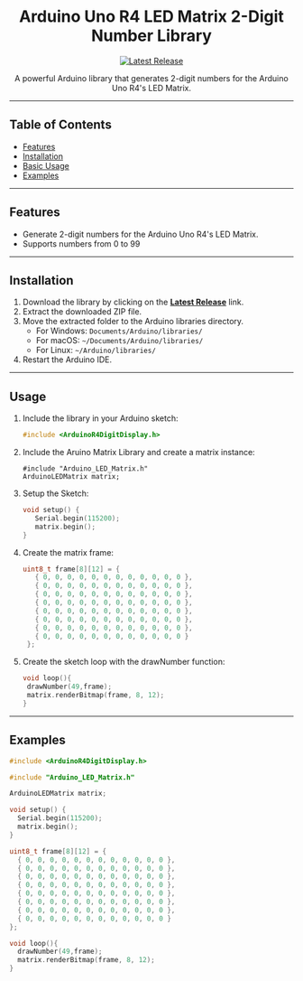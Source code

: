 <h1 align="center">Arduino Uno R4 LED Matrix 2-Digit Number Library</h1>

<p align="center">
  <a href="https://github.com/mgecawicz/Arduino_Uno_R4_2_Digit_Display/releases/latest">
    <img src="https://img.shields.io/github/v/release/mgecawicz/Arduino_Uno_R4_2_Digit_Display.svg?style=flat-square" alt="Latest Release">
  </a>
</p>

<p align="center">
  A powerful Arduino library that generates 2-digit numbers for the Arduino Uno R4's LED Matrix.
</p>

---

## Table of Contents

- [Features](#features)
- [Installation](#installation)
- [Basic Usage](#usage)
- [Examples](#examples)

---

## Features

- Generate 2-digit numbers for the Arduino Uno R4's LED Matrix.
- Supports numbers from 0 to 99

---

## Installation

1. Download the library by clicking on the **[Latest Release](https://github.com/mgecawicz/Arduino_Uno_R4_2_Digit_Display/releases/latest)** link.
2. Extract the downloaded ZIP file.
3. Move the extracted folder to the Arduino libraries directory.
   - For Windows: `Documents/Arduino/libraries/`
   - For macOS: `~/Documents/Arduino/libraries/`
   - For Linux: `~/Arduino/libraries/`
4. Restart the Arduino IDE.

---

## Usage

1. Include the library in your Arduino sketch:
   ```cpp
   #include <ArduinoR4DigitDisplay.h>
   ```
2. Include the Aruino Matrix Library and create a matrix instance:
   ```ccp
   #include "Arduino_LED_Matrix.h"
   ArduinoLEDMatrix matrix;
   ```
3. Setup the Sketch:
   ```cpp
   void setup() {
      Serial.begin(115200);
      matrix.begin();
   }
   ```
4. Create the matrix frame:
   ```cpp
   uint8_t frame[8][12] = {
      { 0, 0, 0, 0, 0, 0, 0, 0, 0, 0, 0, 0 },
      { 0, 0, 0, 0, 0, 0, 0, 0, 0, 0, 0, 0 },
      { 0, 0, 0, 0, 0, 0, 0, 0, 0, 0, 0, 0 },
      { 0, 0, 0, 0, 0, 0, 0, 0, 0, 0, 0, 0 },
      { 0, 0, 0, 0, 0, 0, 0, 0, 0, 0, 0, 0 },
      { 0, 0, 0, 0, 0, 0, 0, 0, 0, 0, 0, 0 },
      { 0, 0, 0, 0, 0, 0, 0, 0, 0, 0, 0, 0 },
      { 0, 0, 0, 0, 0, 0, 0, 0, 0, 0, 0, 0 }
    };
   ```
5. Create the sketch loop with the drawNumber function:
   ```cpp
   void loop(){
    drawNumber(49,frame);
    matrix.renderBitmap(frame, 8, 12);
   }
   ```

---
## Examples
```cpp
#include <ArduinoR4DigitDisplay.h>

#include "Arduino_LED_Matrix.h"

ArduinoLEDMatrix matrix;

void setup() {
  Serial.begin(115200);
  matrix.begin();
}

uint8_t frame[8][12] = {
  { 0, 0, 0, 0, 0, 0, 0, 0, 0, 0, 0, 0 },
  { 0, 0, 0, 0, 0, 0, 0, 0, 0, 0, 0, 0 },
  { 0, 0, 0, 0, 0, 0, 0, 0, 0, 0, 0, 0 },
  { 0, 0, 0, 0, 0, 0, 0, 0, 0, 0, 0, 0 },
  { 0, 0, 0, 0, 0, 0, 0, 0, 0, 0, 0, 0 },
  { 0, 0, 0, 0, 0, 0, 0, 0, 0, 0, 0, 0 },
  { 0, 0, 0, 0, 0, 0, 0, 0, 0, 0, 0, 0 },
  { 0, 0, 0, 0, 0, 0, 0, 0, 0, 0, 0, 0 }
};

void loop(){
  drawNumber(49,frame);
  matrix.renderBitmap(frame, 8, 12);
}
```

   

